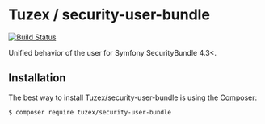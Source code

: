 # Tuzex / security-user-bundle
[![Build Status](https://travis-ci.org/Tuzex/security-user-bundle.svg?branch=master)](https://travis-ci.org/github/Tuzex/security-user-bundle)

Unified behavior of the user for Symfony SecurityBundle 4.3<.

Installation
------------

The best way to install Tuzex/security-user-bundle is using the [Composer](http://getcomposer.org/):

```sh
$ composer require tuzex/security-user-bundle
```
